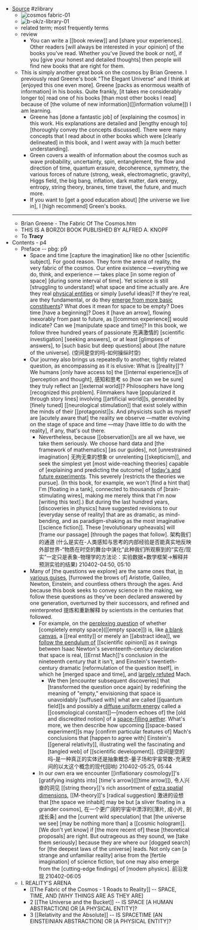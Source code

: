 - [Source](https://en.jp1lib.org/book/683858/d5e958) #zlibrary
    - ![cosmos fabric-01](https://firebasestorage.googleapis.com/v0/b/firescript-577a2.appspot.com/o/imgs%2Fapp%2FXELiu-NovaKG%2F_CV0KexhJa.png?alt=media&token=f5adcfcd-2190-4b8b-b0bf-97f88d2a5f49)
    - ![b-ok/z-library-01](https://firebasestorage.googleapis.com/v0/b/firescript-577a2.appspot.com/o/imgs%2Fapp%2FXELiu-NovaKG%2FD_O76p9yvY.png?alt=media&token=ebf394c0-5513-47c5-a858-fb80aad19751)
    - related term; most frequently terms
    - review
        - You can write a [[book review]] and [share your experiences]. Other readers [will always be interested in your opinion] of the books you've read. Whether you've [loved the book or not], if you [give your honest and detailed thoughts] then people will find new books that are right for them.
    - This is simply another great book on the cosmos by Brian Greene. I previously read Greene's book "The Elegant Universe" and I think at [enjoyed this one even more]. Greene [packs as enormous wealth of information] in his books. Quite frankly, [it takes me considerably longer to] read one of his books [than most other books I read] because of [the volume of new information]([[information volume]]) I am learning.
        - Greene has [done a fantastic job] of [explaining the cosmos] in this work. His explanations are detailed and [lengthy enough to] [thoroughly convey the concepts discussed]. There were many concepts that I read about in other books which were [clearly delineated] in this book, and I went away with [a much better understanding].
        - Green covers a wealth of information about the cosmos such as wave probability, uncertainty, spin, entanglement, the flow and direction of time, quantum erasure, decoherence, symmetry, the various forces of nature (strong, weak, electromagnetic, gravity), Higgs field, the big bang, inflation, dark matter, dark energy, entropy, string theory, branes, time travel, the future, and much more.
        - If you want to [get a good education about] [the universe we live in], I [high recommend] Green's books.
    - ---
    - Brian Greene - The Fabric Of The Cosmos.htm
    - THIS IS A BORZOI BOOK PUBLISHED BY ALFRED A. KNOPF
    - To __Tracy__
- Contents - p4
    - Preface -- pbg: p9
        - Space and time [capture the imagination] like no other [scientific subject]. For good reason. They form the arena of reality, the very fabric of the cosmos. Our entire existence —everything we do, think, and experience — takes place [in some region of space] [during some interval of time]. Yet science is still [struggling to understand] what space and time actually are. Are they real [physical entities](((mPpUWBtUc))) or simply [useful ideas]? If they're real, are they fundamental, or do they [emerge from more basic constituents](((4dQlWc-5i)))? What does it mean for space to be empty? Does time [have a beginning]? Does it [have an arrow], flowing inexorably from past to future, as [[common experience]] would indicate? Can we [manipulate space and time]? In this book, we follow three hundred years of passionate 充满激情的 [scientific investigation] [seeking answers], or at least [glimpses of answers], to [such basic but deep questions] about [the nature of the universe].
(空间是空的吗-如何操纵时空)
        - Our journey also brings us repeatedly to another, tightly related question, as encompassing as it is elusive: What is [[reality]]'? We humans [only have access to] the [[internal experience]]s of [perception and thought], 感知和思考 so [how can we be sure] they truly reflect an [[external world]]? Philosophers have long [recognized this problem]. Filmmakers have [popularized it through story lines] involving [[artificial world]]s, generated by [finely tuned] [[neurological stimulation]] that exist solely within the minds of their [[protagonist]]s. And physicists such as myself are [acutely aware that] the reality we observe —matter evolving on the stage of space and time —may [have little to do with the reality], if any, that's out there. 
            - Nevertheless, because [[observation]]s are all we have, we take them seriously. We choose hard data and [the framework of mathematics] [as our guides], not [unrestrained imagination] 无拘无束的想象 or unrelenting [[skepticism]], and seek the simplest yet [most wide-reaching theories] capable of [explaining and predicting the outcome] of [today's and future experiments](((sCNqeIalp))). This severely [restricts the theories we pursue]. (In this book, for example, we won't [find a hint that] I'm [floating in a tank], connected to thousands of [brain-stimulating wires], making me merely think that I'm now [writing this text].) But during the last hundred years, [discoveries in physics] have suggested revisions to our [everyday sense of reality] that are as dramatic, as mind-bending, and as paradigm-shaking as the most imaginative [[science fiction]]. These [revolutionary upheavals] will [frame our passage] [through the pages that follow]. 架构我们的通道
(什么是实在-人类感知与思考的内部经验是否能真实地反映外部世界-“物质在时空的舞台中演化”此种我们所观察到的“实在/现实”一定只是表象-物理学的方法论：实验数据+数学框架→解释并预测实验的结果)
210402-04:50, 05:10
        - Many of [the questions we explore] are the same ones that, [in various guises](((9VJNkwZfz))), [furrowed the brows of] Aristotle, Galileo, Newton, Einstein, and countless others through the ages. And because this book seeks to convey science in the making, we follow these questions as they've been declared answered by one generation, overturned by their successors, and refined and reinterpreted 提炼和重新解释 by scientists in the centuries that followed.
            - For example, on the [perplexing question](((HP88EcTnX))) of whether [completely empty space]([[empty space]]) is, like [a blank canvas](((J0s-SMGkE))), a [[real entity]] or merely an [[abstract idea]], we [follow the pendulum of](((bmeg137-W))) [[scientific opinion]] as it swings between Isaac Newton's seventeenth-century declaration that space is real, [[Ernst Mach]]'s conclusion in the nineteenth century that it isn't, and Einstein's twentieth-century dramatic [reformulation of the question itself], in which he [merged space and time], and [largely refuted](((2qyxrZm0V))) Mach. 
                - We then [encounter subsequent discoveries] that [transformed the question once again] by redefining the meaning of "empty," envisioning that space is unavoidably [suffused with] what are called [[quantum field]]s and possibly a [diffuse uniform energy](((AjJr-pCcp))) called a [[cosmological constant]]—[modern echoes of] the [old and discredited notion] of a [space-filling aether]([[aether]]). What's more, we then describe how upcoming [[space-based experiment]]s may [confirm particular features of] Mach's conclusions that [happen to agree with] Einstein's [[general relativity]], illustrating well the fascinating and [tangled web] of [[scientific development]].
(空间是空的吗-是一种真正的实体还是抽象概念-量子场和宇宙常数-充满空间的以太这个概念的现代回响)
210402-05:25, 05:44
            - In our own era we encounter [[inflationary cosmology]]'s [gratifying insights into] [time's arrow]([[time arrow]]), 令人兴奋的洞见 [[string theory]]'s rich assortment of [extra spatial dimensions](((nVe8Psp5u))), [[M-theory]]'s [radical suggestion] 激进的设想 that [the space we inhabit] may be but [a sliver floating in a grander cosmos], 在一个更广阔的宇宙中漂浮的[薄片, 成小片, 剖成长条] and the [current wild speculation] that [the universe we see] [may be nothing more than] a [[cosmic hologram]]. [We don't yet know] if [the more recent of] these [theoretical proposals] are right. But outrageous as they sound, we [take them seriously] because they are where our [dogged search] for [the deepest laws of the universe] leads. Not only can [a strange and unfamiliar reality] arise from the [fertile imagination] of science fiction, but one may also emerge from the [cutting-edge findings] of [modem physics]. 前沿发现
210402-06:05
    - I. REALITY'S ARENA
        - [[The Fabric of the Cosmos - 1 Roads to Reality]] -- SPACE, TIME, AND [WHY THINGS ARE AS THEY ARE]
        - 2 [[The Universe and the Bucket]] -- IS SPACE [A HUMAN ABSTRACTION] OR [A PHYSICAL ENTITY]?
        - 3 [[Relativity and the Absolute]] -- IS SPACETIME [AN EINSTEINIAN ABSTRACTION] OR [A PHYSICAL ENTITY]?
